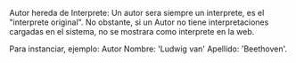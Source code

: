 Autor hereda de Interprete:
Un autor sera siempre un interprete, es el "interprete original".
No obstante, si un Autor no tiene interpretaciones cargadas en el sistema, no se mostrara como interprete en la web.

Para instanciar, ejemplo:
Autor Nombre: 'Ludwig van' Apellido: 'Beethoven'.